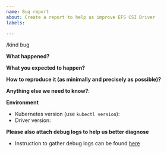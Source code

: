 ```yaml
---
name: Bug report
about: Create a report to help us improve EFS CSI Driver
labels: 

---
```


/kind bug

**What happened?**

**What you expected to happen?**

**How to reproduce it (as minimally and precisely as possible)?**

**Anything else we need to know?**:

**Environment**
- Kubernetes version (use `kubectl version`):
- Driver version:

**Please also attach debug logs to help us better diagnose**

- Instruction to gather debug logs can be found [here](https://github.com/kubernetes-sigs/aws-efs-csi-driver/tree/master/troubleshooting)
